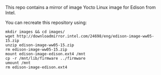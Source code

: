 This repo contains a mirror of image Yocto Linux image for Edison from Intel.

You can recreate this repository using:

```
mkdir images && cd images/
wget http://downloadmirror.intel.com/24698/eng/edison-image-ww05-15.zip
unzip edison-image-ww05-15.zip
rm edison-image-ww05-15.zip
mount edison-image-edison.ext4 /mnt
cp -r /mnt/lib/firmware ../firmware
umount /mnt
rm edison-image-edison.ext4
```
